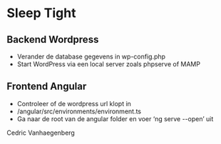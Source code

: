 # Sleep Tight
## Backend Wordpress
- Verander de database gegevens in wp-config.php
- Start WordPress via een local server zoals phpserve of MAMP

## Frontend Angular
- Controleer of de wordpress url klopt in 
- /angular/src/environments/environment.ts
- Ga naar de root van de angular folder en voer ‘ng serve --open’ uit

Cedric Vanhaegenberg
